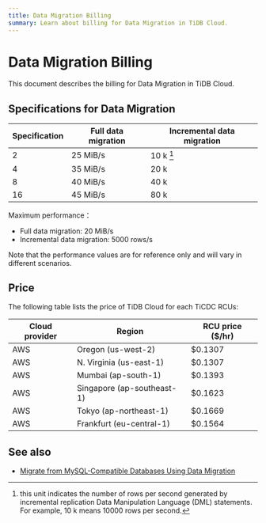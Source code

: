 ```yaml
---
title: Data Migration Billing
summary: Learn about billing for Data Migration in TiDB Cloud.
---
```


# Data Migration Billing

This document describes the billing for Data Migration in TiDB Cloud.

## Specifications for Data Migration

| Specification | Full data migration | Incremental data migration |
|---------------|---------------------|----------------------------|
| 2  | 25 MiB/s | 10 k [^*] |
| 4  | 35 MiB/s | 20 k |
| 8  | 40 MiB/s | 40 k |
| 16 | 45 MiB/s | 80 k |

[^*]: this unit indicates the number of rows per second generated by incremental replication Data Manipulation Language (DML) statements. For example, 10 k means 10000 rows per second.

Maximum performance：

- Full data migration: 20 MiB/s
- Incremental data migration: 5000 rows/s

Note that the performance values are for reference only and will vary in different scenarios.

## Price

The following table lists the price of TiDB Cloud for each TiCDC RCUs:

| Cloud provider | Region                      | RCU price ($/hr) |
|----------------|-----------------------------|------------------|
| AWS            | Oregon (us-west-2)          |          $0.1307 |
| AWS            | N. Virginia (us-east-1)     |          $0.1307 |
| AWS            | Mumbai (ap-south-1)         |          $0.1393 |
| AWS            | Singapore (ap-southeast-1)  |          $0.1623 |
| AWS            | Tokyo (ap-northeast-1)      |          $0.1669 |
| AWS            | Frankfurt (eu-central-1)    |          $0.1564 |

## See also

- [Migrate from MySQL-Compatible Databases Using Data Migration](/tidb-cloud/migrate-from-mysql-using-data-migration.md)